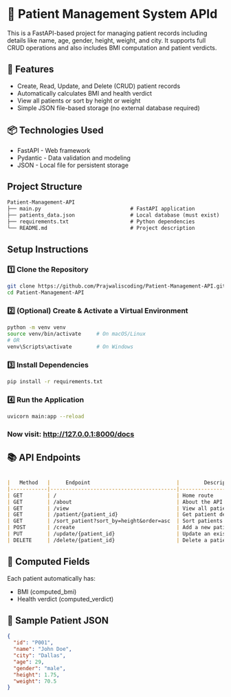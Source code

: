 # 🏥 Patient Management System APId

This is a FastAPI-based project for managing patient records including details like name, age, gender, height, weight, and city. It supports full CRUD operations and also includes BMI computation and patient verdicts.

## 🚀 Features

- Create, Read, Update, and Delete (CRUD) patient records
- Automatically calculates BMI and health verdict
- View all patients or sort by height or weight
- Simple JSON file-based storage (no external database required)

## 📦 Technologies Used

- FastAPI - Web framework
- Pydantic - Data validation and modeling
- JSON - Local file for persistent storage

## Project Structure

``` markdown
Patient-Management-API
├── main.py                             # FastAPI application
├── patients_data.json                  # Local database (must exist)
├── requirements.txt                    # Python dependencies
└── README.md                           # Project description
```

## Setup Instructions

### 1️⃣ Clone the Repository
```bash
git clone https://github.com/Prajwaliscoding/Patient-Management-API.git
cd Patient-Management-API
```

### 2️⃣ (Optional) Create & Activate a Virtual Environment
```bash
python -m venv venv
source venv/bin/activate     # On macOS/Linux
# OR
venv\Scripts\activate        # On Windows
```

### 3️⃣ Install Dependencies
```bash
pip install -r requirements.txt
```

### 4️⃣ Run the Application
```bash
uvicorn main:app --reload
```
### Now visit: http://127.0.0.1:8000/docs 

## 📚 API Endpoints

```markdown

|   Method   |     Endpoint                            |        Description                 |
|------------|-----------------------------------------|------------------------------------|
| GET        | /                                       | Home route                         |
| GET        | /about                                  | About the API                      |
| GET        | /view                                   | View all patients                  |
| GET        | /patient/{patient_id}                   | Get patient details                |
| GET        | /sort_patient?sort_by=height&order=asc  | Sort patients                      |
| POST       | /create                                 | Add a new patient                  |
| PUT        | /update/{patient_id}                    | Update an existing patient         |
| DELETE     | /delete/{patient_id}                    | Delete a patient                   |

```

## 🧮 Computed Fields
Each patient automatically has:

- BMI (computed_bmi)
- Health verdict (computed_verdict)

## 🧾 Sample Patient JSON
```json
{
  "id": "P001",
  "name": "John Doe",
  "city": "Dallas",
  "age": 29,
  "gender": "male",
  "height": 1.75,
  "weight": 70.5
}
```







